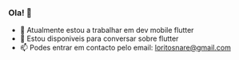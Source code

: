 ### Ola! 👋

- 🔭 Atualmente estou a trabalhar em dev mobile flutter
- 🌱 Estou disponiveis para conversar sobre flutter 
- 📫 Podes entrar em contacto pelo email: loritosnare@gmail.com

<!--
**LoritoTiago/LoritoTiago** is a ✨ _special_ ✨ repository because its `README.md` (this file) appears on your GitHub profile.

Here are some ideas to get you started:

- 
-->
